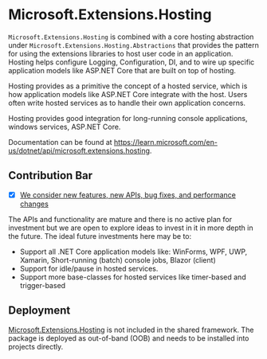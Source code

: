 # Microsoft.Extensions.Hosting

`Microsoft.Extensions.Hosting` is combined with a core hosting abstraction under `Microsoft.Extensions.Hosting.Abstractions` that provides the pattern for using the extensions libraries to host user code in an application. Hosting helps configure Logging, Configuration, DI, and to wire up specific application models like ASP.NET Core that are built on top of hosting.

Hosting provides as a primitive the concept of a hosted service, which is how application models like ASP.NET Core integrate with the host. Users often write hosted services as to handle their own application concerns.

Hosting provides good integration for long-running console applications, windows services, ASP.NET Core.

Documentation can be found at https://learn.microsoft.com/en-us/dotnet/api/microsoft.extensions.hosting.

## Contribution Bar
- [x] [We consider new features, new APIs, bug fixes, and performance changes](../../libraries/README.md#primary-bar)

The APIs and functionality are mature and there is no active plan for investment but we are open to explore ideas to invest in it in more depth in the future. The ideal future investments here may be to:

- Support all .NET Core application models like: WinForms, WPF, UWP, Xamarin, Short-running (batch) console jobs, Blazor (client)
- Support for idle/pause in hosted services.
- Support more base-classes for hosted services like timer-based and trigger-based

## Deployment
[Microsoft.Extensions.Hosting](https://www.nuget.org/packages/Microsoft.Extensions.Hosting) is not included in the shared framework. The package is deployed as out-of-band (OOB) and needs to be installed into projects directly.

